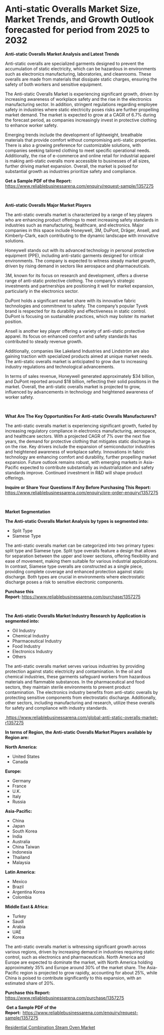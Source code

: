 <p><h1>Anti-static Overalls Market Size, Market Trends, and Growth Outlook forecasted for period from 2025 to 2032</h1></p><p><strong>Anti-static Overalls Market Analysis and Latest Trends</strong></p>
<p><p>Anti-static overalls are specialized garments designed to prevent the accumulation of static electricity, which can be hazardous in environments such as electronics manufacturing, laboratories, and cleanrooms. These overalls are made from materials that dissipate static charges, ensuring the safety of both workers and sensitive equipment.</p><p>The Anti-static Overalls Market is experiencing significant growth, driven by increasing awareness of workplace safety and the rise in the electronics manufacturing sector. In addition, stringent regulations regarding employee safety in industries where static electricity poses risks are further propelling market demand. The market is expected to grow at a CAGR of 6.7% during the forecast period, as companies increasingly invest in protective clothing to enhance worker safety.</p><p>Emerging trends include the development of lightweight, breathable materials that provide comfort without compromising anti-static properties. There is also a growing preference for customizable solutions, with companies seeking tailored clothing to meet specific operational needs. Additionally, the rise of e-commerce and online retail for industrial apparel is making anti-static overalls more accessible to businesses of all sizes, further driving market expansion. Overall, the market is poised for substantial growth as industries prioritize safety and compliance.</p></p>
<p><strong>Get a Sample PDF of the Report:&nbsp;</strong> <a href="https://www.reliablebusinessarena.com/enquiry/request-sample/1357275?utm_campaign=2288&utm_medium=2&utm_source=Github&utm_content=ia&utm_term=09022025&utm_id=anti-static-overalls">https://www.reliablebusinessarena.com/enquiry/request-sample/1357275</a></p>
<p>&nbsp;</p>
<p><strong>Anti-static Overalls Major Market Players</strong></p>
<p><p>The anti-static overalls market is characterized by a range of key players who are enhancing product offerings to meet increasing safety standards in industries such as manufacturing, healthcare, and electronics. Major companies in this space include Honeywell, 3M, DuPont, Dräger, Ansell, and Kimberly-Clark, each contributing to the dynamic landscape with innovative solutions.</p><p>Honeywell stands out with its advanced technology in personal protective equipment (PPE), including anti-static garments designed for critical environments. The company is expected to witness steady market growth, driven by rising demand in sectors like aerospace and pharmaceuticals.</p><p>3M, known for its focus on research and development, offers a diverse range of anti-static protective clothing. The company’s strategic investments and partnerships are positioning it well for market expansion, particularly in the electronics sector.</p><p>DuPont holds a significant market share with its innovative fabric technologies and commitment to safety. The company’s popular Tyvek brand is respected for its durability and effectiveness in static control. DuPont is focusing on sustainable practices, which may bolster its market position.</p><p>Ansell is another key player offering a variety of anti-static protective apparel. Its focus on enhanced comfort and safety standards has contributed to steady revenue growth. </p><p>Additionally, companies like Lakeland Industries and Lindström are also gaining traction with specialized products aimed at unique market needs. The anti-static overalls market is anticipated to grow due to increasing industry regulations and technological advancements.</p><p>In terms of sales revenue, Honeywell generated approximately $34 billion, and DuPont reported around $18 billion, reflecting their solid positions in the market. Overall, the anti-static overalls market is projected to grow, influenced by advancements in technology and heightened awareness of worker safety.</p></p>
<p>&nbsp;</p>
<p><strong>What Are The Key Opportunities For Anti-static Overalls Manufacturers?</strong></p>
<p><p>The anti-static overalls market is experiencing significant growth, fueled by increasing regulatory compliance in electronics manufacturing, aerospace, and healthcare sectors. With a projected CAGR of 7% over the next five years, the demand for protective clothing that mitigates static discharge is on the rise. Key drivers include the expansion of semiconductor industries and heightened awareness of workplace safety. Innovations in fabric technology are enhancing comfort and durability, further propelling market expansion. Future outlook remains robust, with emerging markets in Asia-Pacific expected to contribute substantially as industrialization and safety standards improve. Continued investment in R&D will shape product offerings.</p></p>
<p><strong>Inquire or Share Your Questions If Any Before Purchasing This Report:</strong> <a href="https://www.reliablebusinessarena.com/enquiry/pre-order-enquiry/1357275?utm_campaign=2288&utm_medium=2&utm_source=Github&utm_content=ia&utm_term=09022025&utm_id=anti-static-overalls">https://www.reliablebusinessarena.com/enquiry/pre-order-enquiry/1357275</a></p>
<p>&nbsp;</p>
<p><strong>Market Segmentation</strong></p>
<p><strong>The Anti-static Overalls Market Analysis by types is segmented into:</strong></p>
<p><ul><li>Split Type</li><li>Siamese Type</li></ul></p>
<p><p>The anti-static overalls market can be categorized into two primary types: split type and Siamese type. Split type overalls feature a design that allows for separation between the upper and lower sections, offering flexibility and ease of movement, making them suitable for various industrial applications. In contrast, Siamese type overalls are constructed as a single piece, providing complete coverage and enhanced protection against static discharge. Both types are crucial in environments where electrostatic discharge poses a risk to sensitive electronic components.</p></p>
<p><strong>Purchase this Report:&nbsp;</strong><a href="https://www.reliablebusinessarena.com/purchase/1357275?utm_campaign=2288&utm_medium=2&utm_source=Github&utm_content=ia&utm_term=09022025&utm_id=anti-static-overalls">https://www.reliablebusinessarena.com/purchase/1357275</a></p>
<p>&nbsp;</p>
<p><strong>The Anti-static Overalls Market Industry Research by Application is segmented into:</strong></p>
<p><ul><li>Oil Industry</li><li>Chemical Industry</li><li>Pharmaceutical Industry</li><li>Food Industry</li><li>Electronics Industry</li><li>Others</li></ul></p>
<p><p>The anti-static overalls market serves various industries by providing protection against static electricity and contamination. In the oil and chemical industries, these garments safeguard workers from hazardous materials and flammable substances. In the pharmaceutical and food sectors, they maintain sterile environments to prevent product contamination. The electronics industry benefits from anti-static overalls by protecting sensitive components from electrostatic discharge. Additionally, other sectors, including manufacturing and research, utilize these overalls for safety and compliance with industry standards.</p></p>
<p><a href="https://www.reliablebusinessarena.com/global-anti-static-overalls-market-r1357275?utm_campaign=2288&utm_medium=2&utm_source=Github&utm_content=ia&utm_term=09022025&utm_id=anti-static-overalls">&nbsp;https://www.reliablebusinessarena.com/global-anti-static-overalls-market-r1357275</a></p>
<p><strong>In terms of Region, the Anti-static Overalls Market Players available by Region are:</strong></p>
<p>
    <p> <strong> North America: </strong>
        <ul>
            <li>United States</li>
            <li>Canada</li>
        </ul>
        </p> 
    <p> <strong> Europe: </strong>
        <ul>
            <li>Germany</li>
            <li>France</li>
            <li>U.K.</li>
            <li>Italy</li>
            <li>Russia</li>
        </ul>
        </p> 
    <p> <strong> Asia-Pacific: </strong>
        <ul>
            <li>China</li>
            <li>Japan</li>
            <li>South Korea</li>
            <li>India</li>
            <li>Australia</li>
            <li>China Taiwan</li>
            <li>Indonesia</li>
            <li>Thailand</li>
            <li>Malaysia</li>
        </ul>
        </p> 
    <p> <strong> Latin America: </strong>
        <ul>
            <li>Mexico</li>
            <li>Brazil</li>
            <li>Argentina Korea</li>
            <li>Colombia</li>
        </ul>
        </p> 
    <p> <strong> Middle East & Africa: </strong>
        <ul>
            <li>Turkey</li>
            <li>Saudi</li>
            <li>Arabia</li>
            <li>UAE</li>
            <li>Korea</li>
        </ul>
    </p>
    </p>
<p><p>The anti-static overalls market is witnessing significant growth across various regions, driven by increasing demand in industries requiring static control, such as electronics and pharmaceuticals. North America and Europe are expected to dominate the market, with North America holding approximately 35% and Europe around 30% of the market share. The Asia-Pacific region is projected to grow rapidly, accounting for about 25%, while China is poised to contribute significantly to this expansion, with an estimated share of 20%.</p></p>
<p><strong>Purchase this Report: </strong><a href="https://www.reliablebusinessarena.com/purchase/1357275?utm_campaign=2288&utm_medium=2&utm_source=Github&utm_content=ia&utm_term=09022025&utm_id=anti-static-overalls">https://www.reliablebusinessarena.com/purchase/1357275</a></p>
<p>&nbsp;<strong>Get a Sample PDF of the Report:&nbsp;&nbsp;</strong><a href="https://www.reliablebusinessarena.com/enquiry/request-sample/1357275?utm_campaign=2288&utm_medium=2&utm_source=Github&utm_content=ia&utm_term=09022025&utm_id=anti-static-overalls">https://www.reliablebusinessarena.com/enquiry/request-sample/1357275</a></p>
<p><strong></strong></p>
<p><p><a href="https://github.com/krinerstormy331/Market-Research-Report-List-1/blob/main/residential-combination-steam-oven-market.md?utm_campaign=2288&utm_medium=2&utm_source=Github&utm_content=ia&utm_term=09022025&utm_id=anti-static-overalls">Residential Combination Steam Oven Market</a></p></p>